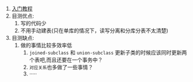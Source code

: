 1. [入门教程](https://www.javacodegeeks.com/2015/06/hibernate%E6%95%99%E7%A8%8B.html)   
1. 目测优点:  
    1. 写的代码少    
    1. 不用手动建表(只在单库的情况下，读写分离和分库分表不太清楚)   
1. 目测缺点:   
    1. 做的事情比较多效率低  
        1. `joined-subclass` 和 `union-subclass` 更新子类的时候应该同时更新两个表吧,而且还要在一个事务中？  
        1. `对应关系`也多做了一些事情？
        1. ·····

